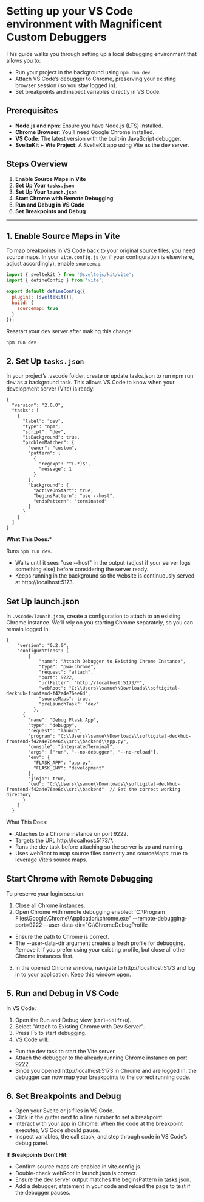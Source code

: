 # Setting up your VS Code environment with Magnificent Custom Debuggers

This guide walks you through setting up a local debugging environment that allows you to:

- Run your project in the background using `npm run dev`.
- Attach VS Code’s debugger to Chrome, preserving your existing browser session (so you stay logged in).
- Set breakpoints and inspect variables directly in VS Code.

## Prerequisites

- **Node.js and npm**: Ensure you have Node.js (LTS) installed.
- **Chrome Browser**: You’ll need Google Chrome installed.
- **VS Code**: The latest version with the built-in JavaScript debugger.
- **SvelteKit + Vite Project**: A SvelteKit app using Vite as the dev server.

## Steps Overview

1. **Enable Source Maps in Vite**
2. **Set Up Your `tasks.json`**
3. **Set Up Your `launch.json`**
4. **Start Chrome with Remote Debugging**
5. **Run and Debug in VS Code**
6. **Set Breakpoints and Debug**

---

## 1. Enable Source Maps in Vite

To map breakpoints in VS Code back to your original source files, you need source maps. In your `vite.config.js` (or if your configuration is elsewhere, adjust accordingly), enable `sourcemap`:

```javascript
import { sveltekit } from '@sveltejs/kit/vite';
import { defineConfig } from 'vite';

export default defineConfig({
  plugins: [sveltekit()],
  build: {
    sourcemap: true
  }
});
```
Resatart your dev server after making this change:

```
npm run dev
```

## 2. Set Up `tasks.json`

In your project’s .vscode folder, create or update tasks.json to run npm run dev as a background task. This allows VS Code to know when your development server (Vite) is ready:

```
{
  "version": "2.0.0",
  "tasks": [
    {
      "label": "dev",
      "type": "npm",
      "script": "dev",
      "isBackground": true,
      "problemMatcher": {
        "owner": "custom",
        "pattern": [
          {
            "regexp": "^(.*)$",
            "message": 1
          }
        ],
        "background": {
          "activeOnStart": true,
          "beginsPattern": "use --host",
          "endsPattern": "terminated"
        }
      }
    }
  ]
}
```

**What This Does:***

Runs `npm run dev`.
- Waits until it sees "use --host" in the output (adjust if your server logs something else) before considering the server ready.
- Keeps running in the background so the website is continuously served at http://localhost:5173.

## Set Up launch.json
In `.vscode/launch.json`, create a configuration to attach to an existing Chrome instance. We’ll rely on you starting Chrome separately, so you can remain logged in:

```
{
    "version": "0.2.0",
    "configurations": [
        {
            "name": "Attach Debugger to Existing Chrome Instance",
            "type": "pwa-chrome",
            "request": "attach",
            "port": 9222,
            "urlFilter": "http://localhost:5173/*",
            "webRoot": "C:\\Users\\samue\\Downloads\\softigital-deckhub-frontend-f42a4e76ee6d",
            "sourceMaps": true,
            "preLaunchTask": "dev"
          },
      {
        "name": "Debug Flask App",
        "type": "debugpy",
        "request": "launch",
        "program": "C:\\Users\\samue\\Downloads\\softigital-deckhub-frontend-f42a4e76ee6d\\src\\backend\\app.py",
        "console": "integratedTerminal",
        "args": ["run", "--no-debugger", "--no-reload"],
        "env": {
          "FLASK_APP": "app.py",
          "FLASK_ENV": "development"
        },
        "jinja": true,
        "cwd": "C:\\Users\\samue\\Downloads\\softigital-deckhub-frontend-f42a4e76ee6d\\src\\backend"  // Set the correct working directory
      }
    ]
  }
```

What This Does:

- Attaches to a Chrome instance on port 9222.
- Targets the URL http://localhost:5173/*.
- Runs the dev task before attaching so the server is up and running.
- Uses webRoot to map source files correctly and sourceMaps: true to leverage Vite’s source maps.

## Start Chrome with Remote Debugging
To preserve your login session:

1. Close all Chrome instances.
2. Open Chrome with remote debugging enabled:
`C:\Program Files\Google\Chrome\Application\chrome.exe" --remote-debugging-port=9222 --user-data-dir="C:\ChromeDebugProfile
- Ensure the path to Chrome is correct.
- The --user-data-dir argument creates a fresh profile for debugging. Remove it if you prefer using your existing profile, but close all other Chrome instances first.
3. In the opened Chrome window, navigate to http://localhost:5173 and log in to your application. Keep this window open.

## 5. Run and Debug in VS Code
In VS Code:

1. Open the Run and Debug view (`Ctrl+Shift+D`).
2. Select "Attach to Existing Chrome with Dev Server".
3. Press F5 to start debugging.
4. VS Code will:
- Run the dev task to start the Vite server.
- Attach the debugger to the already running Chrome instance on port 9222.
- Since you opened http://localhost:5173 in Chrome and are logged in, the debugger can now map your breakpoints to the correct running code.

## 6. Set Breakpoints and Debug
- Open your Svelte or js files in VS Code.
- Click in the gutter next to a line number to set a breakpoint.
- Interact with your app in Chrome. When the code at the breakpoint executes, VS Code should pause.
- Inspect variables, the call stack, and step through code in VS Code’s debug panel.

**If Breakpoints Don’t Hit:**
- Confirm source maps are enabled in vite.config.js.
- Double-check webRoot in launch.json is correct.
- Ensure the dev server output matches the beginsPattern in tasks.json.
- Add a debugger; statement in your code and reload the page to test if the debugger pauses.